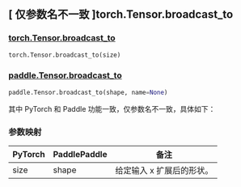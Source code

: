 ## [ 仅参数名不一致 ]torch.Tensor.broadcast_to

### [torch.Tensor.broadcast\_to](https://pytorch.org/docs/stable/generated/torch.Tensor.broadcast_to.html)

```python
torch.Tensor.broadcast_to(size)
```

### [paddle.Tensor.broadcast\_to](https://www.paddlepaddle.org.cn/documentation/docs/zh/develop/api/paddle/Tensor_cn.html#broadcast-to-shape-name-none)

```python
paddle.Tensor.broadcast_to(shape, name=None)
```

其中 PyTorch 和 Paddle 功能一致，仅参数名不一致，具体如下：

### 参数映射

| PyTorch | PaddlePaddle | 备注 |
| ------- | ------------ | -- |
| size    | shape        | 给定输入 x 扩展后的形状。  |
